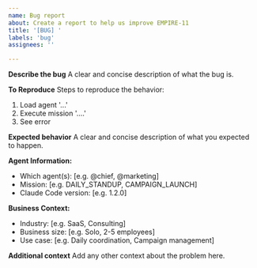 ```yaml
---
name: Bug report
about: Create a report to help us improve EMPIRE-11
title: '[BUG] '
labels: 'bug'
assignees: ''

---
```


**Describe the bug**
A clear and concise description of what the bug is.

**To Reproduce**
Steps to reproduce the behavior:
1. Load agent '...'
2. Execute mission '....'
3. See error

**Expected behavior**
A clear and concise description of what you expected to happen.

**Agent Information:**
- Which agent(s): [e.g. @chief, @marketing]
- Mission: [e.g. DAILY_STANDUP, CAMPAIGN_LAUNCH]
- Claude Code version: [e.g. 1.2.0]

**Business Context:**
- Industry: [e.g. SaaS, Consulting]
- Business size: [e.g. Solo, 2-5 employees]
- Use case: [e.g. Daily coordination, Campaign management]

**Additional context**
Add any other context about the problem here.